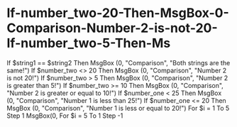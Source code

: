 # If-number_two-20-Then-MsgBox-0-Comparison-Number-2-is-not-20-If-number_two-5-Then-Ms
If $string1 == $string2 Then MsgBox (0, "Comparison", "Both strings are the same!") If $number_two &lt;> 20 Then MsgBox (0, "Comparison", "Number 2 is not 20!") If $number_two > 5 Then MsgBox (0, "Comparison", "Number 2 is greater than 5!") If $number_two >= 10 Then MsgBox (0, "Comparison", "Number 2 is greater or equal to 10!") If $number_one &lt; 25 Then MsgBox (0, "Comparison", "Number 1 is less than 25!") If $number_one &lt;= 20 Then MsgBox (0, "Comparison", "Number 1 is less or equal to 20!") For $i = 1 To 5 Step 1     MsgBox(0,  For $i = 5 To 1 Step -1
